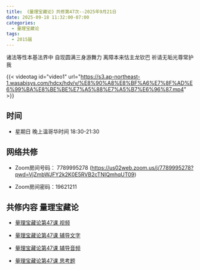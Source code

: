 ```yaml
---
title: 《量理宝藏论》共修第47次--2025年9月21日
date: 2025-09-18 11:32:00-07:00
categories:
  - 量理宝藏论
tags:
  - 2015届
---
```

诸法等性本基法界中 自现圆满三身游舞力 离障本来怙主龙钦巴 祈请无垢光尊常护我

{{< videotag id="video1" url="https://s3.ap-northeast-1.wasabisys.com/hdcx/hdv/v/%E8%90%A8%E8%BF%A6%E7%8F%AD%E6%99%BA%E8%BE%BE%E7%A5%88%E7%A5%B7%E6%96%87.mp4" >}}

## 时间


* 星期日 晚上温哥华时间 18:30-21:30


## 网络共修


* Zoom房间号码： 7789995278 (https://us02web.zoom.us/j/7789995278?pwd=VjZmbWJFY2k2K0E5RVB2cTNIQmhqUT09)


* Zoom房间密码：19621211


## 共修内容 量理宝藏论


* [量理宝藏论第47课 视频](https://huidengchanxiu.net/refs/llbzl/llbzl-08/#%E7%AC%AC%E5%9B%9B%E5%8D%81%E4%B8%83%E8%AF%BE)

* [量理宝藏论第47课 辅导文字](https://huidengchanxiu.net/refs/llbzl/llbzl-08/#%E7%AC%AC%E5%9B%9B%E5%8D%81%E4%B8%83%E8%AF%BE%E8%BE%85%E5%AF%BC)

* [量理宝藏论第47课 辅导音频](https://box.hdcxb.net/%E7%A6%85%E4%BF%AE%E7%8F%AD/037-%E9%87%8F%E7%90%86%E5%AE%9D%E8%97%8F%E8%AE%BA/%E8%BE%85%E5%AF%BC-%E6%99%BA%E8%AF%9A%E5%A0%AA%E5%B8%83%E7%AC%AC1%E6%AC%A1%E8%AE%B2%E8%A7%A3%E4%BA%8E2006%E8%87%B307%E5%B9%B4?page=2)

* [量理宝藏论第47课 思考题 ](https://huidengchanxiu.net/refs/llbzl/llbzl-qa/#%E7%AC%AC47%E8%AF%BE)

